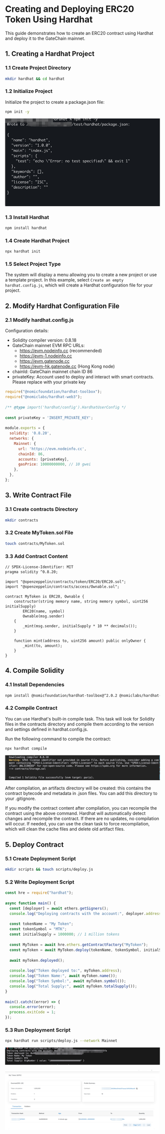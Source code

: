 # Creating and Deploying ERC20 Token Using Hardhat

This guide demonstrates how to create an ERC20 contract using Hardhat and deploy it to the GateChain mainnet.

## 1. Creating a Hardhat Project

### 1.1 Create Project Directory
```bash
mkdir hardhat && cd hardhat
```

### 1.2 Initialize Project
Initialize the project to create a package.json file:
```bash
npm init -y
```
![](../../.gitbook/assets/images/create_token_01.png)
### 1.3 Install Hardhat
```bash
npm install hardhat
```

### 1.4 Create Hardhat Project
```bash
npx hardhat init
```

### 1.5 Select Project Type
The system will display a menu allowing you to create a new project or use a template project. In this example, select `Create an empty hardhat.config.js`, which will create a Hardhat configuration file for your project.

## 2. Modify Hardhat Configuration File

### 2.1 Modify hardhat.config.js 

Configuration details:
- Solidity compiler version: 0.8.18
- GateChain mainnet EVM RPC URLs:
  - https://evm.nodeinfo.cc (recommended)
  - https://evm-1.nodeinfo.cc
  - https://evm.gatenode.cc
  - https://evm-hk.gatenode.cc (Hong Kong node)
- chainId: GateChain mainnet chain ID 86
- privateKey: Account used to deploy and interact with smart contracts. Please replace with your private key

```javascript
require("@nomicfoundation/hardhat-toolbox");
require("@nomiclabs/hardhat-web3");

/** @type import('hardhat/config').HardhatUserConfig */

const privateKey = 'INSERT_PRIVATE_KEY';

module.exports = {
  solidity: '0.8.20',
  networks: {
    Mainnet: {
      url: 'https://evm.nodeinfo.cc', 
      chainId: 86, 
      accounts: [privateKey],
      gasPrice: 10000000000, // 10 gwei
    },
  },
};
```

## 3. Write Contract File

### 3.1 Create contracts Directory
```bash
mkdir contracts
```

### 3.2 Create MyToken.sol File
```bash
touch contracts/MyToken.sol
```

### 3.3 Add Contract Content
```solidity
// SPDX-License-Identifier: MIT
pragma solidity ^0.8.20;

import "@openzeppelin/contracts/token/ERC20/ERC20.sol";
import "@openzeppelin/contracts/access/Ownable.sol";

contract MyToken is ERC20, Ownable {
    constructor(string memory name, string memory symbol, uint256 initialSupply) 
        ERC20(name, symbol)
        Ownable(msg.sender)
    {
        _mint(msg.sender, initialSupply * 10 ** decimals());
    }

    function mint(address to, uint256 amount) public onlyOwner {
        _mint(to, amount);
    }
}
```

## 4. Compile Solidity

### 4.1 Install Dependencies
```bash
npm install @nomicfoundation/hardhat-toolbox@^2.0.2 @nomiclabs/hardhat-web3@^2.0.0 @openzeppelin/contracts
```

### 4.2 Compile Contract
You can use Hardhat's built-in compile task. This task will look for Solidity files in the contracts directory and compile them according to the version and settings defined in hardhat.config.js.

Run the following command to compile the contract:
```bash
npx hardhat compile
```
![](../../.gitbook/assets/images/create_token_02.png)

After compilation, an artifacts directory will be created: this contains the contract bytecode and metadata in .json files. You can add this directory to your .gitignore.

If you modify the contract content after compilation, you can recompile the contract using the above command. Hardhat will automatically detect changes and recompile the contract. If there are no updates, no compilation will occur. If needed, you can use the clean task to force recompilation, which will clean the cache files and delete old artifact files.

## 5. Deploy Contract

### 5.1 Create Deployment Script
```bash
mkdir scripts && touch scripts/deploy.js
```

### 5.2 Write Deployment Script
```javascript
const hre = require("hardhat");

async function main() {
  const [deployer] = await ethers.getSigners();
  console.log("Deploying contracts with the account:", deployer.address);

  const tokenName = "My Token";
  const tokenSymbol = "MTK";
  const initialSupply = 1000000; // 1 million tokens

  const MyToken = await hre.ethers.getContractFactory("MyToken");
  const myToken = await MyToken.deploy(tokenName, tokenSymbol, initialSupply);

  await myToken.deployed();

  console.log("Token deployed to:", myToken.address);
  console.log("Token Name:", await myToken.name());
  console.log("Token Symbol:", await myToken.symbol());
  console.log("Total Supply:", await myToken.totalSupply());
}

main().catch((error) => {
  console.error(error);
  process.exitCode = 1;
});
```

### 5.3 Run Deployment Script
```bash
npx hardhat run scripts/deploy.js --network Mainnet
```
![](../../.gitbook/assets/images/create_token_03.png)


![](../../.gitbook/assets/images/create_token_04.png)